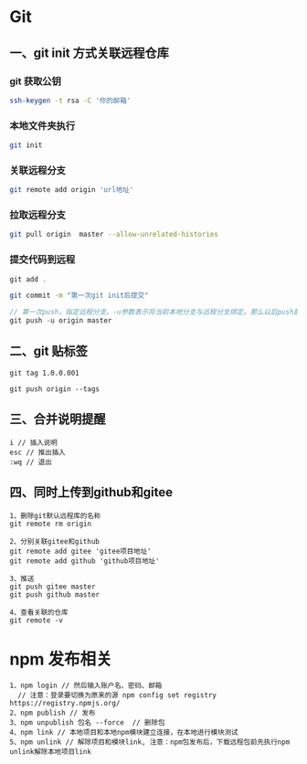 # Git

## 一、git init 方式关联远程仓库

### git 获取公钥

``` bash
ssh-keygen -t rsa -C '你的邮箱'
```

### 本地文件夹执行

``` bash
git init
```

### 关联远程分支

```  bash
git remote add origin 'url地址'
```

### 拉取远程分支

```bash
git pull origin  master --allow-unrelated-histories
```

### 提交代码到远程

```csharp
git add .
```

```bash
git commit -m "第一次git init后提交"
```

```cpp
// 第一次push，指定远程分支。-u参数表示将当前本地分支与远程分支绑定。那么以后push就不用再加远程分支名了
git push -u origin master
```

## 二、git 贴标签

```
git tag 1.0.0.001
```

```
git push origin --tags
```

## 三、合并说明提醒

```
i // 插入说明
esc // 推出插入
:wq // 退出
```

## 四、同时上传到github和gitee

``` 
1、删除git默认远程库的名称
git remote rm origin
```

``` 
2、分别关联gitee和github
git remote add gitee 'gitee项目地址'
git remote add github 'github项目地址'
```

``` 
3、推送
git push gitee master
git push github master
```

``` 
4、查看关联的仓库
git remote -v
```



# npm 发布相关

``` 
1、npm login // 然后输入账户名、密码、邮箱
  // 注意：登录要切换为原来的源 npm config set registry https://registry.npmjs.org/
2、npm publish // 发布
3、npm unpublish 包名 --force  // 删除包
4、npm link // 本地项目和本地npm模块建立连接，在本地进行模块测试
5、npm unlink // 解除项目和模块link, 注意：npm包发布后，下载远程包前先执行npm unlink解除本地项目link
```

